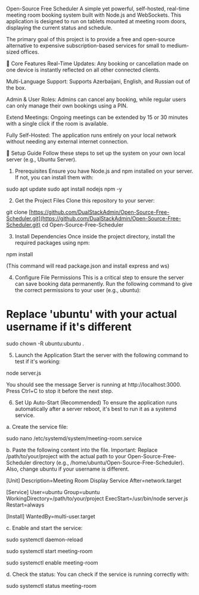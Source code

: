 Open-Source Free Scheduler
A simple yet powerful, self-hosted, real-time meeting room booking system built with Node.js and WebSockets. This application is designed to run on tablets mounted at meeting room doors, displaying the current status and schedule.

The primary goal of this project is to provide a free and open-source alternative to expensive subscription-based services for small to medium-sized offices.

🚀 Core Features
Real-Time Updates: Any booking or cancellation made on one device is instantly reflected on all other connected clients.

Multi-Language Support: Supports Azerbaijani, English, and Russian out of the box.

Admin & User Roles: Admins can cancel any booking, while regular users can only manage their own bookings using a PIN.

Extend Meetings: Ongoing meetings can be extended by 15 or 30 minutes with a single click if the room is available.

Fully Self-Hosted: The application runs entirely on your local network without needing any external internet connection.

🔧 Setup Guide
Follow these steps to set up the system on your own local server (e.g., Ubuntu Server).

1. Prerequisites
Ensure you have Node.js and npm installed on your server. If not, you can install them with:

sudo apt update
sudo apt install nodejs npm -y

2. Get the Project Files
Clone this repository to your server:

git clone [https://github.com/DualStackAdmin/Open-Source-Free-Scheduler.git](https://github.com/DualStackAdmin/Open-Source-Free-Scheduler.git)
cd Open-Source-Free-Scheduler

3. Install Dependencies
Once inside the project directory, install the required packages using npm:

npm install

(This command will read package.json and install express and ws)

4. Configure File Permissions
This is a critical step to ensure the server can save booking data permanently. Run the following command to give the correct permissions to your user (e.g., ubuntu):

# Replace 'ubuntu' with your actual username if it's different
sudo chown -R ubuntu:ubuntu .

5. Launch the Application
Start the server with the following command to test if it's working:

node server.js

You should see the message Server is running at http://localhost:3000. Press Ctrl+C to stop it before the next step.

6. Set Up Auto-Start (Recommended)
To ensure the application runs automatically after a server reboot, it's best to run it as a systemd service.

a. Create the service file:

sudo nano /etc/systemd/system/meeting-room.service

b. Paste the following content into the file. Important: Replace /path/to/your/project with the actual path to your Open-Source-Free-Scheduler directory (e.g., /home/ubuntu/Open-Source-Free-Scheduler). Also, change ubuntu if your username is different.

[Unit]
Description=Meeting Room Display Service
After=network.target

[Service]
User=ubuntu
Group=ubuntu
WorkingDirectory=/path/to/your/project
ExecStart=/usr/bin/node server.js
Restart=always

[Install]
WantedBy=multi-user.target

c. Enable and start the service:

sudo systemctl daemon-reload

sudo systemctl start meeting-room

sudo systemctl enable meeting-room

d. Check the status: You can check if the service is running correctly with:

sudo systemctl status meeting-room
